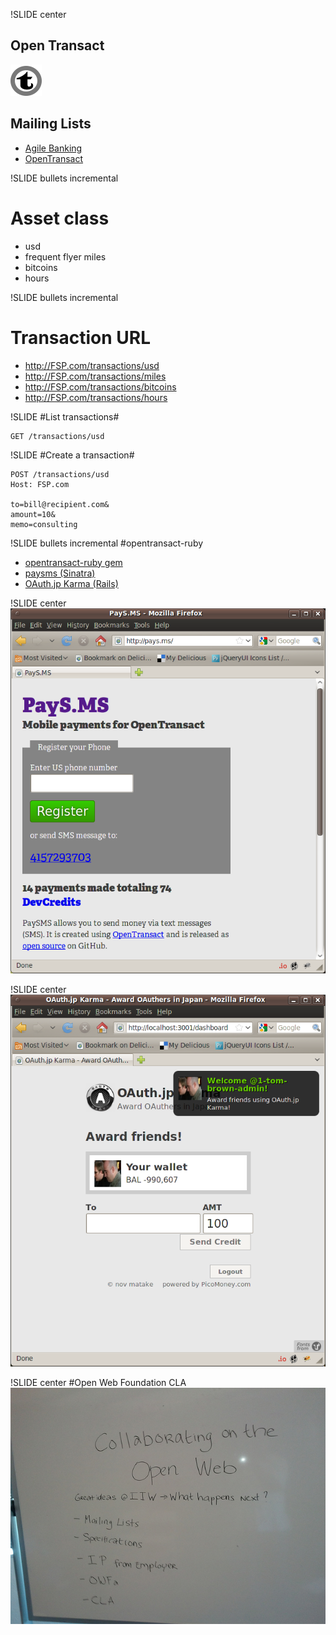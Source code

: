 !SLIDE center
## Open Transact
![opentransact](logo.png)

## Mailing Lists
* [Agile Banking](https://groups.google.com/forum/#!forum/agile-banking)
* [OpenTransact](https://groups.google.com/forum/#!forum/opentransact)

!SLIDE bullets incremental
# Asset class
* usd
* frequent flyer miles
* bitcoins
* hours

!SLIDE bullets incremental
# Transaction URL
* http://FSP.com/transactions/usd
* http://FSP.com/transactions/miles
* http://FSP.com/transactions/bitcoins
* http://FSP.com/transactions/hours

!SLIDE
#List transactions#

	GET /transactions/usd

!SLIDE 
#Create a transaction#

	POST /transactions/usd
	Host: FSP.com

	to=bill@recipient.com&
	amount=10&
	memo=consulting

!SLIDE bullets incremental
#opentransact-ruby
* [opentransact-ruby gem](https://github.com/opentransact/opentransact-ruby)
* [paysms (Sinatra)](https://github.com/opentransact/paysms)
* [OAuth.jp Karma (Rails)](https://github.com/nov/oauth.jp-karma)

!SLIDE center
![paysms](paysms.png)

!SLIDE center
![OAuth.jp Karma](oauthjp.png)

!SLIDE center
#Open Web Foundation CLA
![owf](owf.jpg)
